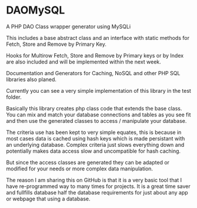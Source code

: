DAOMySQL
========

A PHP DAO Class wrapper generator using MySQLi

This includes a base abstract class and an interface with static methods for Fetch, Store and Remove by Primary Key.

Hooks for Multirow Fetch, Store and Remove by Primary keys or by Index are also included and will be implemented within the next week.

Documentation and Generators for Caching, NoSQL and other PHP SQL libraries also planed.

Currently you can see a very simple implementation of this library in the test folder.

Basically this library creates php class code that extends the base class.  You can mix and match your database connections and tables as you see fit and then use the generated classes to access / manipulate your database.

The criteria use has been kept to very simple equates, this is because in most cases data is cached using hash keys which is made persistant with an underlying database.  Complex criteria just slows everything down and potentially makes data access slow and uncompatible for hash caching.

But since the access classes are generated they can be adapted or modified for your needs or more complex data manipulation.

The reason I am sharing this on GitHub is that it is a very basic tool that I have re-programmed way to many times for projects.  It is a great time saver and fullfills database half the database requirements for just about any app or webpage that using a database.
